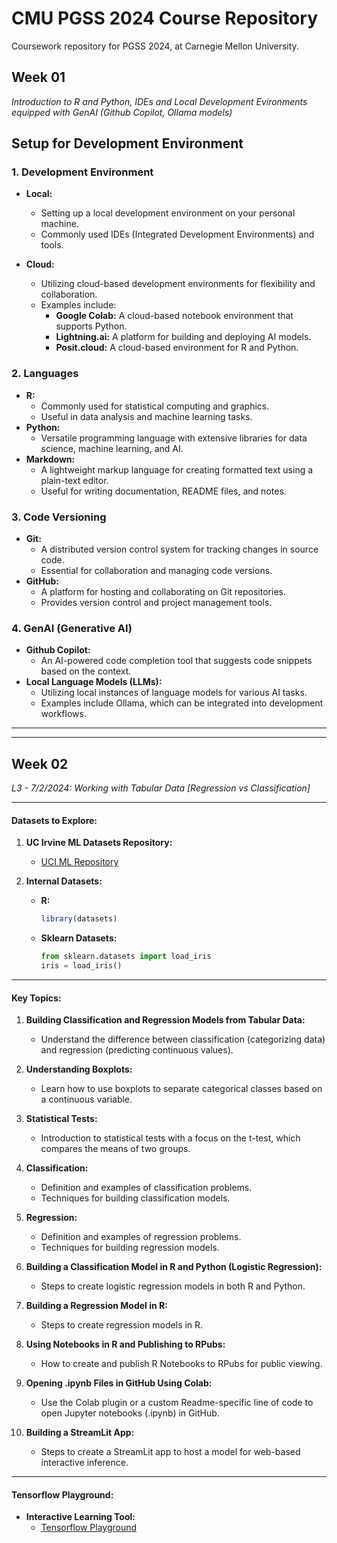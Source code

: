 # CMU PGSS 2024 Course Repository
Coursework repository for PGSS 2024, at Carnegie Mellon University.

## Week 01 
*Introduction to R and Python, IDEs and Local Development Evironments equipped with GenAI (Github Copilot, Ollama models)*

## Setup for Development Environment

### 1. Development Environment
- **Local:**
  - Setting up a local development environment on your personal machine.
  - Commonly used IDEs (Integrated Development Environments) and tools.

- **Cloud:**
  - Utilizing cloud-based development environments for flexibility and collaboration.
  - Examples include:
    - **Google Colab:** A cloud-based notebook environment that supports Python.
    - **Lightning.ai:** A platform for building and deploying AI models.
    - **Posit.cloud:** A cloud-based environment for R and Python.

### 2. Languages
- **R:** 
  - Commonly used for statistical computing and graphics.
  - Useful in data analysis and machine learning tasks.
- **Python:**
  - Versatile programming language with extensive libraries for data science, machine learning, and AI.
- **Markdown:**
  - A lightweight markup language for creating formatted text using a plain-text editor.
  - Useful for writing documentation, README files, and notes.

### 3. Code Versioning
- **Git:**
  - A distributed version control system for tracking changes in source code.
  - Essential for collaboration and managing code versions.
- **GitHub:**
  - A platform for hosting and collaborating on Git repositories.
  - Provides version control and project management tools.

### 4. GenAI (Generative AI)
- **Github Copilot:**
  - An AI-powered code completion tool that suggests code snippets based on the context.
- **Local Language Models (LLMs):**
  - Utilizing local instances of language models for various AI tasks.
  - Examples include Ollama, which can be integrated into development workflows.
 
 
---
---


## Week 02 
*L3 - 7/2/2024: Working with Tabular Data [Regression vs Classification]*

---

#### Datasets to Explore:

1. **UC Irvine ML Datasets Repository:**
   - [UCI ML Repository](https://archive.ics.uci.edu/datasets)

2. **Internal Datasets:**
   - **R:**
     ```R
     library(datasets)
     ```
   - **Sklearn Datasets:**
     ```python
     from sklearn.datasets import load_iris
     iris = load_iris()
     ```

---

#### Key Topics:

1. **Building Classification and Regression Models from Tabular Data:**
   - Understand the difference between classification (categorizing data) and regression (predicting continuous values).

2. **Understanding Boxplots:**
   - Learn how to use boxplots to separate categorical classes based on a continuous variable.

3. **Statistical Tests:**
   - Introduction to statistical tests with a focus on the t-test, which compares the means of two groups.

4. **Classification:**
   - Definition and examples of classification problems.
   - Techniques for building classification models.

5. **Regression:**
   - Definition and examples of regression problems.
   - Techniques for building regression models.

6. **Building a Classification Model in R and Python (Logistic Regression):**
   - Steps to create logistic regression models in both R and Python.

7. **Building a Regression Model in R:**
   - Steps to create regression models in R.

8. **Using Notebooks in R and Publishing to RPubs:**
   - How to create and publish R Notebooks to RPubs for public viewing.

9. **Opening .ipynb Files in GitHub Using Colab:**
   - Use the Colab plugin or a custom Readme-specific line of code to open Jupyter notebooks (.ipynb) in GitHub.

10. **Building a StreamLit App:**
    - Steps to create a StreamLit app to host a model for web-based interactive inference.

---

#### Tensorflow Playground:

- **Interactive Learning Tool:**
  - [Tensorflow Playground](https://playground.tensorflow.org/#activation=tanh&batchSize=10&dataset=circle&regDataset=reg-plane&learningRate=0.03&regularizationRate=0&noise=0&networkShape=4,2&seed=0.86874&showTestData=false&discretize=false&percTrainData=50&x=true&y=true&xTimesY=false&xSquared=false&ySquared=false&cosX=false&sinX=false&cosY=false&sinY=false&collectStats=false&problem=classification&initZero=false&hideText=false)


